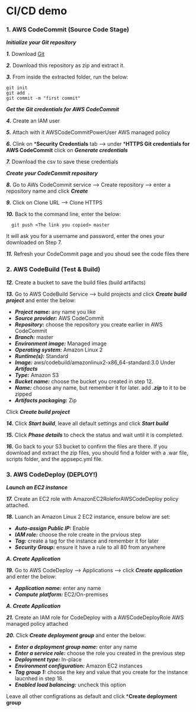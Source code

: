 # CI/CD demo

### 1. AWS CodeCommit (Source Code Stage)

  ***Initialize your Git repository***
  
  ***1.*** Download [Git](https://git-scm.com/downloads)

  ***2.*** Download this repository as zip and extract it.
  
  ***3.*** From inside the extracted folder, run the below:
  
    git init
    git add . 
    git commit -m "first commit"
  
  ***Get the Git credentials for AWS CodeCommit***
  
  ***4.*** Create an IAM user
  
  ***5.*** Attach with it AWSCodeCommitPowerUser AWS managed policy
  
  ***6.*** Clink on ***Security Credentials** tab --> under ***HTTPS Git credentials for AWS CodeCommit** click on ***Generate credentials***
  
  ***7.*** Download the csv to save these credentials
 
   ***Create your CodeCommit repository***
   
  ***8.*** Go to AWs CodeCommit service --> Create repository --> enter a repository name and click ***Create***
  
  ***9.*** Click on Clone URL --> Clone HTTPS
  
  ***10.*** Back to the command line, enter the below:
  
      git push <The link you copied> master
 
  It will ask you for a username and password, enter the ones your downloaded on Step 7.
  
  ***11.*** Refresh your CodeCommit page and you shoud see the code files there
  
  

### 2. AWS CodeBuild (Test & Build)


  ***12.*** Create a bucket to save the build files (build artifacts) 
  
  ***13.*** Go to AWS CodeBuild Service --> build projects and click ***Create build project*** and enter the below:
  * ***Project name:*** any name you like
  * ***Source provider:*** AWS CodeCommit
  * ***Repository:*** choose the repository you create earlier in AWS CodeCommit
  * ***Branch:*** master
  * ***Environment image:*** Managed image
  * ***Operating system:*** Amazon Linux 2
  * ***Runtime(s):*** Standard
  * ***Image:*** aws/codebuild/amazonlinux2-x86_64-standard:3.0
  Under ***Artifacts***
  * ***Type:*** Amazon S3
  * ***Bucket name:*** choose the bucket you created in step 12.
  * ***Name:*** choose any name, but remember it for later. add ***.zip*** to it to be zipped
  * ***Artifacts packaging:*** Zip
  
  Click ***Create build project***
  
  ***14.*** Click ***Start build***, leave all default settings and click ***Start build***
  
  ***15.*** Click ***Phase details*** to check the status and wait until it is completed.
  
  ***16.*** Go back to your S3 bucket to confirm the files are there. If you download and extract the zip files, you should find a folder with a .war file, scripts folder, and the appsepc.yml file.
  
  
### 3. AWS CodeDeploy (DEPLOY!)

***Launch an EC2 instance***

  ***17.*** Create an EC2 role with AmazonEC2RoleforAWSCodeDeploy policy attached.
  
  ***18.*** Luanch an Amazon Linux 2 EC2 instance, ensure below are set:
  * ***Auto-assign Public IP:*** Enable
  * ***IAM role:***  choose the role create in the prvious step
  * ***Tag:*** create a tag for the instance and remember it for later
  * ***Security Group:*** ensure it have a rule to all 80  from anywhere


***A. Create Application***

  ***19.*** Go to AWS CodeDeploy --> Applications --> click ***Create application*** and enter the below:
* ***Application name:*** enter any name
* ***Compute platform:*** EC2/On-premises



***A. Create Application***

  ***21.*** Create an IAM role for CodeDeploy with a AWSCodeDeployRole AWS managed policy attached
  
  ***20.*** Click ***Create deployment group*** and enter the below:
  * ***Enter a deployment group name:*** enter any name
  * ***Enter a service role:*** choose the role you created in the previous step
  * ***Deployment type:*** In-place
  * ***Environment configuration:*** Amazon EC2 instances
  * ***Tag group 1:*** choose the key and value that you create for the instance laucnhed in step 18.
  * ***Enabled load balancing:*** uncheck this option
  
  Leave all other configrations as default and click ***Create deployment group**
  
  
